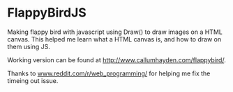 # FlappyBirdJS
Making flappy bird with javascript using Draw() to draw images on a HTML canvas. This helped me learn what a HTML canvas is, and how to draw on them using JS.

Working version can be found at http://www.callumhayden.com/flappybird/.

Thanks to www.reddit.com/r/web_programming/ for helping me fix the timeing out issue.
